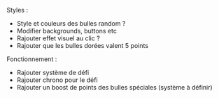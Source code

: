 Styles :

- Style et couleurs des bulles random ?
- Modifier backgrounds, buttons etc
- Rajouter effet visuel au clic ?
- Rajouter que les bulles dorées valent 5 points

Fonctionnement :

- Rajouter système de défi
- Rajouter chrono pour le défi
- Rajouter un boost de points des bulles spéciales (système à définir)
